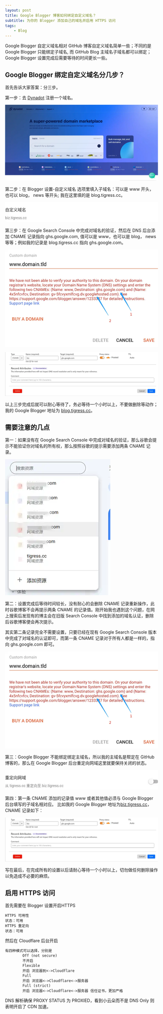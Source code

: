 ```yaml
---
layout: post
title: Google Blogger 博客如何绑定自定义域名？
subtitle: 为你的 Blogger 添加自己的域名并启用 HTTPS 访问
tags:
    - Blog
---
```

Google Blogger 自定义域名相对 GitHub 博客自定义域名简单一些；不同的是 Google Blogger 只能绑定子域名, 而 GitHub Blog 主域名子域名都可以绑定；Google Blogger 设置完成后需要等待的时间更长一些。

## Google Blogger 绑定自定义域名分几步？

首先告诉大家答案：分三步。

第一步：去 [Dynadot](https://www.dynadot.com/) 注册一个域名。

![Dynadot 域名注册](https://github.com/huijingfei/huijingfei.github.io/raw/master/images/Dynadot%20%E5%9F%9F%E5%90%8D%E6%B3%A8%E5%86%8C.webp)

第二步：在 Blogger 设置-自定义域名 选项里填入子域名：可以是 www 开头，也可以 blog， news 等开头; 我在这里填的是 blog.tigress.cc。

![Google Blogger Custom Domain](https://github.com/huijingfei/huijingfei.github.io/raw/master/images/Google%20Blogger%20Custom%20Domain.webp)

第三步：在 Google Search Console 中完成对域名的验证，然后在 DNS 后台添加 CNAME 记录指向 ghs.google.com, 值可以是 www，也可以是 blog， news 等等；例如我的记录是 blog.tigress.cc 指向 ghs.google.com。

![添加 CNAME 记录 指向 Google Blogger](https://github.com/huijingfei/huijingfei.github.io/raw/master/images/Custom-Domain-on-Blogger-CNAME-DNS-Records%20Blogger%20%E7%BB%91%E5%AE%9A%E8%87%AA%E5%AE%9A%E4%B9%89%E5%9F%9F%E5%90%8D%E6%B7%BB%E5%8A%A0%20CNAME%20%E8%AE%B0%E5%BD%95.webp)

![域名后台添加 CNAME 记录指向 Google Blogger](https://github.com/huijingfei/huijingfei.github.io/raw/master/images/%E5%9F%9F%E5%90%8D%E5%90%8E%E5%8F%B0%E6%B7%BB%E5%8A%A0%20CNAME%20%E8%AE%B0%E5%BD%95%E6%8C%87%E5%90%91%20Google%20Blogger.webp)

以上三步完成后就可以耐心等待了，务必等待一个小时以上，不要做删除等动作；我的 Google Blogger 地址为 [blog.tigress.cc](https://blog.tigress.cc/)。

## 需要注意的几点

第一：如果没有在 Google Search Console 中完成对域名的验证，那么谷歌会提示不能验证你对域名的所有权，那么按照谷歌的提示需要添加两条 CNAME 记录。

![Google Search Console 域名验证](https://github.com/huijingfei/huijingfei.github.io/raw/master/images/Google%20Search%20Console%20%E5%9F%9F%E5%90%8D%E9%AA%8C%E8%AF%81.webp)

第二：设置完成后等待时间较长，没有耐心的会删除 CNAME 记录重新操作，此时谷歌博客不会再提示两条 CNAME 的记录值。刚开始我也遇到这个问题，在网上搜索后发现有的博主会在旧版 Search Console 中找到添加的域名认证，删除后谷歌博客便会再次提示。

其实第二条记录完全不需要设置，只要已经在现有 Google Search Console 版本中完成了对域名的认证即可，而第一条 CNAME 记录对于所有人都是一样的，指向 ghs.google.com 即可。

![添加 CNAME 记录 指向 Google Blogger](https://github.com/huijingfei/huijingfei.github.io/raw/master/images/Custom-Domain-on-Blogger-CNAME-DNS-Records%20Blogger%20%E7%BB%91%E5%AE%9A%E8%87%AA%E5%AE%9A%E4%B9%89%E5%9F%9F%E5%90%8D%E6%B7%BB%E5%8A%A0%20CNAME%20%E8%AE%B0%E5%BD%95.webp)

第三：Google Blogger 不能绑定绑定主域名，所以我的主域名是帮定在 GitHub 博客的，那么在 Google Blogger 后台重定向网域这里就要保持关闭的状态。

![Google Blogger 重定向网域](https://github.com/huijingfei/huijingfei.github.io/raw/master/images/Google%20Blogger%20%E9%87%8D%E5%AE%9A%E5%90%91%E7%BD%91%E5%9F%9F.webp)

第四：第一条 CNAME 添加的记录值 www 或者其他值必须与 Google Blogger 后台填写的子域名相对应。 比如我的 Google Blogger 地址为[biz.tigress.cc](https://biz.tigress.cc/)，CNAME 记录如下：

![域名后台添加 CNAME 记录指向 Google Blogger](https://github.com/huijingfei/huijingfei.github.io/raw/master/images/%E5%9F%9F%E5%90%8D%E5%90%8E%E5%8F%B0%E6%B7%BB%E5%8A%A0%20CNAME%20%E8%AE%B0%E5%BD%95%E6%8C%87%E5%90%91%20Google%20Blogger.webp)

写在最后，在完成所有的设置以后请耐心等待一个小时以上，切勿做任何删除操作以免造成不必要的麻烦。

## 启用 HTTPS 访问

首先需要在 Blogger 设置开启HTTPS
```
HTTPS 可用性
状态：可用
HTTPS 重定向
状态：可用
```
然后在 Cloudflare 后台开启
```
有四种模式可以选择，分别是
        Off (not secure)
        不开启
        Flexible
        开启 浏览器到<->Cloudflare
        Full
        开启 浏览器<->Cloudflare<->服务器
        Full (strict)
        开启 浏览器<->Cloudflare<->服务器 信任证书，更加严格
```
DNS 解析确保 PROXY STATUS 为 PROXIED，看到小云朵而不是 DNS Only 则表明开启了 CDN 加速。
